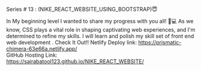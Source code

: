Series # 13 : (NIKE_REACT_WEBSITE_USING_BOOTSTRAP)😇

In My beginning level I wanted to share my progress with you all! 💪💻 As we know, CSS plays a vital role in shaping captivating web experiences, and I'm determined to refine my skills. I will learn and polish my skill set of front end web development .
Check It Out!!
Netlify Deploy link: https://prismatic-chimera-63e66a.netlify.app/ </br>
GitHub Hosting Link: https://sairabatool123.github.io/NIKE_REACT_WEBSITE/

